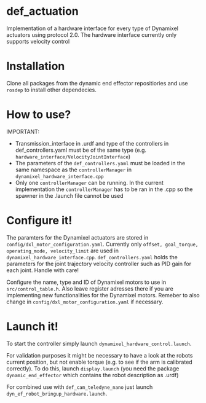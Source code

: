 # def_actuation
Implementation of a hardware interface for every type of Dynamixel actuators using protocol 2.0.
The hardware interface currently only supports velocity control

# Installation
Clone all packages from the dynamic end effector repositiories and use ```rosdep``` to install other dependecies.


# How to use?

IMPORTANT:
- Transmission_interface in .urdf and type of the controllers in def_controllers.yaml must be of the same type (e.g. ```hardware_interface/VelocityJointInterface```)
- The parameters of the ```def_controllers.yaml``` must be loaded in the same namespace as the ```controllerManager``` in ```dynamixel_hardware_interface.cpp```
- Only one ```controllerManager``` can be running. In the current implementation the ```controllerManager``` has to be ran in the .cpp so the spawner in the .launch file cannot be used

# Configure it!

The paramters for the Dynamixel actuators are stored in ```config/dxl_motor_configuration.yaml```. Currently only ```offset, goal_torque, operating_mode, velocity_limit``` are used in ```dynamixel_hardware_interface.cpp```.
```def_controllers.yaml``` holds the parameters for the joint trajectory velocity controller such as PID gain for each joint. Handle with care!

Configure the name, type and ID of Dynamixel motors to use in ```src/control_table.h```. Also leave register adresses there if you are implementing new functionalities
for the Dynamixel motors. Remeber to also change in ```config/dxl_motor_configuration.yaml``` if necessary.

# Launch it!

To start the controller simply launch ```dynamixel_hardware_control.launch```.

For validation purposes it might be necessary to have a look at the robots current position, but not enable torque (e.g. to see if the arm is calibrated correctly).
To do this, launch ```display.launch``` (you need the package ```dynamic_end_effector``` which contains the robot description as .urdf)

For combined use with ```def_cam_teledyne_nano``` just launch ```dyn_ef_robot_bringup_hardware.launch```.